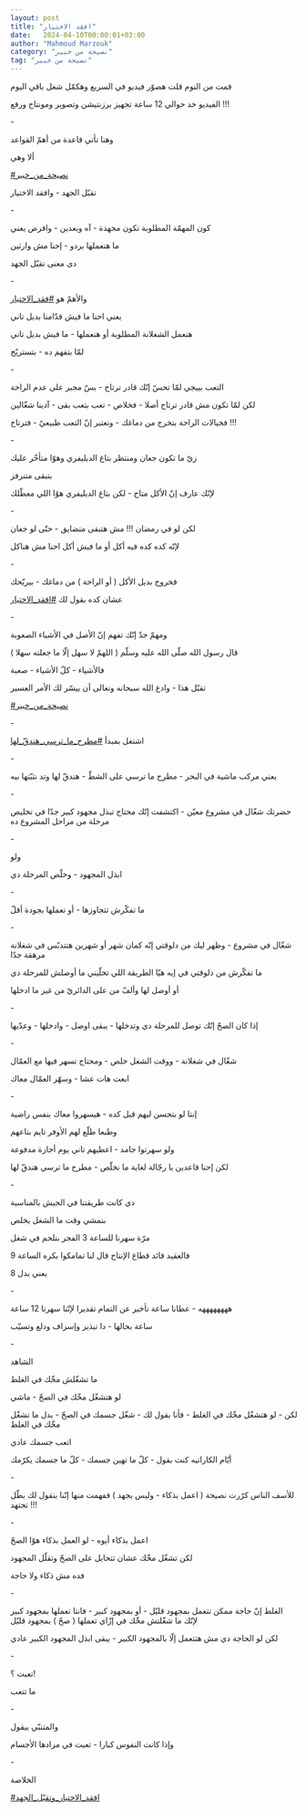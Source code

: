 ```yaml
---
layout: post
title: "افقد الاختيار"
date:   2024-04-10T00:00:01+03:00
author: "Mahmoud Marzouk"
category: "نصيحة من خبير"
tag: "نصيحة من خبير"
---
```



قمت من النوم قلت هصوّر فيديو في السريع وهكمّل شغل باقي
اليوم

الفيديو خد حوالي 12 ساعة تجهيز برزنتيشن وتصوير ومونتاج
ورفع !!!

\-

وهنا تأتي قاعدة من أهمّ القواعد

ألا وهي

[<u>\#نصيحة\_من\_خبير</u>](https://www.facebook.com/hashtag/%D9%86%D8%B5%D9%8A%D8%AD%D8%A9_%D9%85%D9%86_%D8%AE%D8%A8%D9%8A%D8%B1?__eep__=6&__cft__%5b0%5d=AZVu8w2sEkJX-_vK-yP_b9rRTnZDn9n8eA3GrbgfwE37S-7wkvkNIkgo293d_nO1dCExgTja5Z2s8_eVyBMSD26158BpDOa0qsWj4dCGRG58QdRRhheCmyUVzhGXBBM0elq3lbbbLeYNy-MeudjxBUuoz1cQQRxOxbZ6gC3_zs7jKw&__tn__=*NK-R)

تقبّل الجهد - وافقد الاختيار

\-

كون المهمّة المطلوبة تكون مجهدة - آه وبعدين - وافرض
يعني

ما هنعملها بردو - إحنا مش وارثين

دى معنى تقبّل الجهد

\-

والأهمّ هو
[<u>\#فقد\_الاختيار</u>](https://www.facebook.com/hashtag/%D9%81%D9%82%D8%AF_%D8%A7%D9%84%D8%A7%D8%AE%D8%AA%D9%8A%D8%A7%D8%B1?__eep__=6&__cft__%5b0%5d=AZVu8w2sEkJX-_vK-yP_b9rRTnZDn9n8eA3GrbgfwE37S-7wkvkNIkgo293d_nO1dCExgTja5Z2s8_eVyBMSD26158BpDOa0qsWj4dCGRG58QdRRhheCmyUVzhGXBBM0elq3lbbbLeYNy-MeudjxBUuoz1cQQRxOxbZ6gC3_zs7jKw&__tn__=*NK-R)

يعني احنا ما فيش قدّامنا بديل تاني

هنعمل الشغلانة المطلوبة أو هنعملها - ما فيش بديل
تاني

لمّا بتفهم ده - بتستريّح

\-

التعب بييجي لمّا تحسّ إنّك قادر ترتاح - بسّ مجبر على عدم
الراحة

لكن لمّا تكون مش قادر ترتاح أصلا - فخلاص - تعب بتعب بقى -
آدينا شغّالين

فخيالات الراحة بتخرج من دماغك - وتعتبر إنّ التعب طبيعيّ -
فترتاح !!!

\-

زيّ ما تكون جعان ومنتظر بتاع الديليفري وهوّا متأخّر
عليك

بتبقى متنرفز

لإنّك عارف إنّ الأكل متاح - لكن بتاع الديليفري هوّا اللي
معطّلك

\-

لكن لو في رمضان !!! مش هتبقى متضايق - حتّى لو جعان

لإنّه كده كده فيه أكل أو ما فيش أكل احنا مش هناكل

\-

فخروج بديل الأكل ( أو الراحة ) من دماغك - بيريّحك

عشان كده بقول لك
[<u>\#افقد\_الاختيار</u>](https://www.facebook.com/hashtag/%D8%A7%D9%81%D9%82%D8%AF_%D8%A7%D9%84%D8%A7%D8%AE%D8%AA%D9%8A%D8%A7%D8%B1?__eep__=6&__cft__%5b0%5d=AZVu8w2sEkJX-_vK-yP_b9rRTnZDn9n8eA3GrbgfwE37S-7wkvkNIkgo293d_nO1dCExgTja5Z2s8_eVyBMSD26158BpDOa0qsWj4dCGRG58QdRRhheCmyUVzhGXBBM0elq3lbbbLeYNy-MeudjxBUuoz1cQQRxOxbZ6gC3_zs7jKw&__tn__=*NK-R)

\-

ومهمّ جدّ إنّك تفهم إنّ الأصل في الأشياء الصعوبة

قال رسول الله صلّى الله عليه وسلّم ( اللهمّ لا سهل إلّا ما
جعلته سهلا )

فالأشياء - كلّ الأشياء - صعبة

تقبّل هذا - وادع الله سبحانه وتعالى أن ييسّر لك الأمر
العسير

[\#نصيحة\_من\_خبير](https://www.facebook.com/hashtag/%D9%86%D8%B5%D9%8A%D8%AD%D8%A9_%D9%85%D9%86_%D8%AE%D8%A8%D9%8A%D8%B1?__eep__=6&__cft__%5b0%5d=AZVjBfsnuC5cCbbxm4IDZQbbkMV6OBJzlrZwbi2eNEW55VCzSm_9wk_w5ix77o4XhaIALC2_9-Iy3QC2mENHx9HwlAaq9k8SQIzPOam9XY4rjLIXqbIvgRHkophSXc2majBedm-grM5lOZ-3oKnyEi8Ngj1xsoLXP_J_C6GE6lFSmYdTbPcf-5Q-npbOyF-jXaQ&__tn__=*NK-R)

\-

اشتغل بمبدأ
[\#مطرح\_ما\_ترسي\_هندقّ\_لها](https://www.facebook.com/hashtag/%D9%85%D8%B7%D8%B1%D8%AD_%D9%85%D8%A7_%D8%AA%D8%B1%D8%B3%D9%8A_%D9%87%D9%86%D8%AF%D9%82%D9%91_%D9%84%D9%87%D8%A7?__eep__=6&__cft__%5b0%5d=AZVjBfsnuC5cCbbxm4IDZQbbkMV6OBJzlrZwbi2eNEW55VCzSm_9wk_w5ix77o4XhaIALC2_9-Iy3QC2mENHx9HwlAaq9k8SQIzPOam9XY4rjLIXqbIvgRHkophSXc2majBedm-grM5lOZ-3oKnyEi8Ngj1xsoLXP_J_C6GE6lFSmYdTbPcf-5Q-npbOyF-jXaQ&__tn__=*NK-R)

\-

يعني مركب ماشية في البحر - مطرح ما ترسي على الشطّ - هندقّ
لها وتد نثبّتها بيه

\-

حضرتك شغّال في مشروع معيّن - اكتشفت إنّك محتاج تبذل مجهود
كبير جدّا في تخليص مرحلة من مراحل المشروع ده

\-

ولو

ابذل المجهود - وخلّص المرحلة دي

\-

ما تفكّرش تتجاوزها - أو تعملها بجودة أقلّ

\-

شغّال في مشروع - وظهر ليك من دلوقتي إنّه كمان شهر أو شهرين
هتتدبّس في شغلانة مرهقة جدّا

ما تفكّرش من دلوقتي في إيه هيّا الطريقة اللي تخلّيني ما
أوصلش للمرحلة دي

أو أوصل لها وألفّ من على الدائريّ من غير ما ادخلها

\-

إذا كان الصحّ إنّك توصل للمرحلة دي وتدخلها - يبقى اوصل -
وادخلها - وعدّيها

\-

شغّال في شغلانة - ووقت الشغل خلص - ومحتاج تسهر فيها مع
العمّال

ابعت هات عشا - وسهّر العمّال معاك

\-

إنتا لو بتحسن ليهم قبل كده - هيسهروا معاك بنفس
راضية

وطبعا طلّع لهم الأوفر تايم بتاعهم

ولو سهرتوا جامد - اعطيهم تاني يوم أجازة مدفوعة

لكن إحنا قاعدين يا رجّالة لغاية ما نخلّص - مطرح ما ترسي
هندقّ لها

\-

دي كانت طريقتنا في الجيش بالمناسبة

بنمشي وقت ما الشغل يخلص

مرّة سهرنا للساعة 3 الفجر بنلحم في شغل

فالعقيد قائد قطاع الإنتاج قال لنا تمامكوا بكره الساعة
9

يعني بدل 8

\-

ههههههههه - عطانا ساعة تأخير عن التمام تقديرا لإنّنا
سهرنا 12 ساعة

ساعة بحالها - دا تبذير وإسراف ودلع وتسيّب

\-

الشاهد

ما تشغّلش مخّك في الغلط

لو هتشغّل مخّك في الصحّ - ماشي

لكن - لو هتشغّل مخّك في الغلط - فأنا بقول لك - شغّل جسمك في
الصحّ - بدل ما تشغّل مخّك في الغلط

اتعب جسمك عادي

أيّام الكاراتيه كنت بقول - كلّ ما تهين جسمك - كلّ ما جسمك
يكرّمك

\-

للأسف الناس كرّرت نصيحة ( اعمل بذكاء - وليس بجهد ) ففهمت
منها إنّنا بنقول لك بطّل تجتهد !!!

\-

اعمل بذكاء أيوه - لو العمل بذكاء هوّا الصحّ

لكن تشغّل مخّك عشان تتحايل على الصحّ وتقلّل المجهود

فده مش ذكاء ولا حاجة

\-

الغلط إنّ حاجة ممكن تتعمل بمجهود قليّل - أو بمجهود كبير -
فانتا تعملها بمجهود كبير لإنّك ما شغّلتش مخّك في إزّاي تعملها ( صحّ ) بمجهود
قليّل

لكن لو الحاجة دي مش هتتعمل إلّا بالمجهود الكبير - يبقى
ابذل المجهود الكبير عادي

\-

تعبت ؟!

ما تتعب

\-

والمتنبّي بيقول

وإذا كانت النفوس كبارا - تعبت في مرادها الأجسام

\-

الخلاصة

[\#افقد\_الاختيار\_وتقبّل\_الجهد](https://www.facebook.com/hashtag/%D8%A7%D9%81%D9%82%D8%AF_%D8%A7%D9%84%D8%A7%D8%AE%D8%AA%D9%8A%D8%A7%D8%B1_%D9%88%D8%AA%D9%82%D8%A8%D9%91%D9%84_%D8%A7%D9%84%D8%AC%D9%87%D8%AF?__eep__=6&__cft__%5b0%5d=AZVjBfsnuC5cCbbxm4IDZQbbkMV6OBJzlrZwbi2eNEW55VCzSm_9wk_w5ix77o4XhaIALC2_9-Iy3QC2mENHx9HwlAaq9k8SQIzPOam9XY4rjLIXqbIvgRHkophSXc2majBedm-grM5lOZ-3oKnyEi8Ngj1xsoLXP_J_C6GE6lFSmYdTbPcf-5Q-npbOyF-jXaQ&__tn__=*NK-R)
